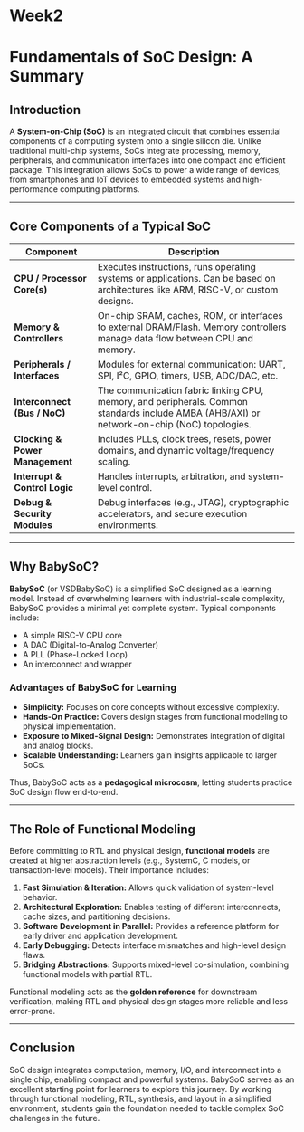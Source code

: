 # Week2
# Fundamentals of SoC Design: A Summary

## Introduction

A **System-on-Chip (SoC)** is an integrated circuit that combines essential components of a computing system onto a single silicon die. Unlike traditional multi-chip systems, SoCs integrate processing, memory, peripherals, and communication interfaces into one compact and efficient package. This integration allows SoCs to power a wide range of devices, from smartphones and IoT devices to embedded systems and high-performance computing platforms.

---

## Core Components of a Typical SoC

| Component                       | Description                                                                                                                                 |
| ------------------------------- | ------------------------------------------------------------------------------------------------------------------------------------------- |
| **CPU / Processor Core(s)**     | Executes instructions, runs operating systems or applications. Can be based on architectures like ARM, RISC-V, or custom designs.           |
| **Memory & Controllers**        | On-chip SRAM, caches, ROM, or interfaces to external DRAM/Flash. Memory controllers manage data flow between CPU and memory.                |
| **Peripherals / Interfaces**    | Modules for external communication: UART, SPI, I²C, GPIO, timers, USB, ADC/DAC, etc.                                                        |
| **Interconnect (Bus / NoC)**    | The communication fabric linking CPU, memory, and peripherals. Common standards include AMBA (AHB/AXI) or network-on-chip (NoC) topologies. |
| **Clocking & Power Management** | Includes PLLs, clock trees, resets, power domains, and dynamic voltage/frequency scaling.                                                   |
| **Interrupt & Control Logic**   | Handles interrupts, arbitration, and system-level control.                                                                                  |
| **Debug & Security Modules**    | Debug interfaces (e.g., JTAG), cryptographic accelerators, and secure execution environments.                                               |

---

## Why BabySoC?

**BabySoC** (or VSDBabySoC) is a simplified SoC designed as a learning model. Instead of overwhelming learners with industrial-scale complexity, BabySoC provides a minimal yet complete system. Typical components include:

* A simple RISC-V CPU core
* A DAC (Digital-to-Analog Converter)
* A PLL (Phase-Locked Loop)
* An interconnect and wrapper

### Advantages of BabySoC for Learning

* **Simplicity:** Focuses on core concepts without excessive complexity.
* **Hands-On Practice:** Covers design stages from functional modeling to physical implementation.
* **Exposure to Mixed-Signal Design:** Demonstrates integration of digital and analog blocks.
* **Scalable Understanding:** Learners gain insights applicable to larger SoCs.

Thus, BabySoC acts as a **pedagogical microcosm**, letting students practice SoC design flow end-to-end.

---

## The Role of Functional Modeling

Before committing to RTL and physical design, **functional models** are created at higher abstraction levels (e.g., SystemC, C models, or transaction-level models). Their importance includes:

1. **Fast Simulation & Iteration:** Allows quick validation of system-level behavior.
2. **Architectural Exploration:** Enables testing of different interconnects, cache sizes, and partitioning decisions.
3. **Software Development in Parallel:** Provides a reference platform for early driver and application development.
4. **Early Debugging:** Detects interface mismatches and high-level design flaws.
5. **Bridging Abstractions:** Supports mixed-level co-simulation, combining functional models with partial RTL.

Functional modeling acts as the **golden reference** for downstream verification, making RTL and physical design stages more reliable and less error-prone.

---

## Conclusion

SoC design integrates computation, memory, I/O, and interconnect into a single chip, enabling compact and powerful systems. BabySoC serves as an excellent starting point for learners to explore this journey. By working through functional modeling, RTL, synthesis, and layout in a simplified environment, students gain the foundation needed to tackle complex SoC challenges in the future.
